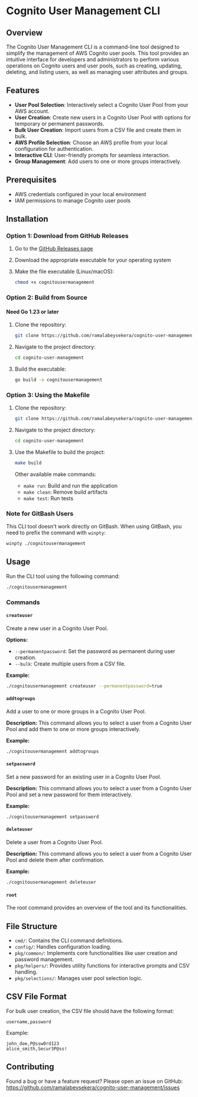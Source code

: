# Cognito User Management CLI

## Overview
The Cognito User Management CLI is a command-line tool designed to simplify the management of AWS Cognito user pools. This tool provides an intuitive interface for developers and administrators to perform various operations on Cognito users and user pools, such as creating, updating, deleting, and listing users, as well as managing user attributes and groups.

## Features
- **User Pool Selection**: Interactively select a Cognito User Pool from your AWS account.
- **User Creation**: Create new users in a Cognito User Pool with options for temporary or permanent passwords.
- **Bulk User Creation**: Import users from a CSV file and create them in bulk.
- **AWS Profile Selection**: Choose an AWS profile from your local configuration for authentication.
- **Interactive CLI**: User-friendly prompts for seamless interaction.
- **Group Management**: Add users to one or more groups interactively.

## Prerequisites
- AWS credentials configured in your local environment
- IAM permissions to manage Cognito user pools

## Installation

### Option 1: Download from GitHub Releases
1. Go to the [GitHub Releases page](https://github.com/ramalabeysekera/cognito-user-management/releases)
2. Download the appropriate executable for your operating system
3. Make the file executable (Linux/macOS):

    ```bash
    chmod +x cognitousermanagement
    ```

### Option 2: Build from Source

#### Need Go 1.23 or later

1. Clone the repository:

    ```bash
    git clone https://github.com/ramalabeysekera/cognito-user-management.git
    ```
2. Navigate to the project directory:

    ```bash
    cd cognito-user-management
    ```
3. Build the executable:

    ```bash
    go build -o cognitousermanagement
    ```

### Option 3: Using the Makefile

1. Clone the repository:

    ```bash
    git clone https://github.com/ramalabeysekera/cognito-user-management.git
    ```
2. Navigate to the project directory:

    ```bash
    cd cognito-user-management
    ```
3. Use the Makefile to build the project:

    ```bash
    make build
    ```

   Other available make commands:
   - `make run`: Build and run the application
   - `make clean`: Remove build artifacts
   - `make test`: Run tests

### Note for GitBash Users
This CLI tool doesn't work directly on GitBash. When using GitBash, you need to prefix the command with `winpty`:

```bash
winpty ./cognitousermanagement
```

## Usage
Run the CLI tool using the following command:

```bash
./cognitousermanagement
```

### Commands
#### `createuser`
Create a new user in a Cognito User Pool.

**Options:**
- `--permanentpassword`: Set the password as permanent during user creation.
- `--bulk`: Create multiple users from a CSV file.

**Example:**

```bash
./cognitousermanagement createuser --permanentpassword=true
```

#### `addtogroups`
Add a user to one or more groups in a Cognito User Pool.

**Description:**
This command allows you to select a user from a Cognito User Pool and add them to one or more groups interactively.

**Example:**

```bash
./cognitousermanagement addtogroups
```

#### `setpassword`
Set a new password for an existing user in a Cognito User Pool.

**Description:**
This command allows you to select a user from a Cognito User Pool and set a new password for them interactively.

**Example:**

```bash
./cognitousermanagement setpassword
```

#### `deleteuser`
Delete a user from a Cognito User Pool.

**Description:**
This command allows you to select a user from a Cognito User Pool and delete them after confirmation.

**Example:**

```bash
./cognitousermanagement deleteuser
```

#### `root`
The root command provides an overview of the tool and its functionalities.

## File Structure
- `cmd/`: Contains the CLI command definitions.
- `config/`: Handles configuration loading.
- `pkg/common/`: Implements core functionalities like user creation and password management.
- `pkg/helpers/`: Provides utility functions for interactive prompts and CSV handling.
- `pkg/selections/`: Manages user pool selection logic.

## CSV File Format
For bulk user creation, the CSV file should have the following format:

```
username,password
```
Example:

```
john_doe,P@ssw0rd123
alice_smith,Secur3P@ss!
```

## Contributing
Found a bug or have a feature request? Please open an issue on GitHub:
https://github.com/ramalabeysekera/cognito-user-management/issues
